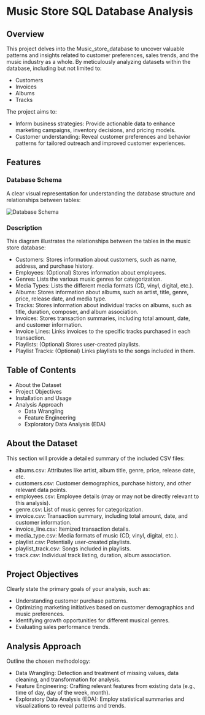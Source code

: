 # Music Store SQL Database Analysis

## Overview

This project delves into the Music_store_database to uncover valuable patterns and insights related to customer preferences, sales trends, and the music industry as a whole. By meticulously analyzing datasets within the database, including but not limited to:

- Customers
- Invoices
- Albums
- Tracks

The project aims to:

- Inform business strategies: Provide actionable data to enhance marketing campaigns, inventory decisions, and pricing models.
- Customer understanding: Reveal customer preferences and behavior patterns for tailored outreach and improved customer experiences.

## Features

### Database Schema

A clear visual representation for understanding the database structure and relationships between tables:

![Database Schema](https://github.com/CodeWithGauravRajput/SQL-Project/blob/main/music%20store%20data/schema_diagram.png?raw=true)

### Description

This diagram illustrates the relationships between the tables in the music store database:

- Customers: Stores information about customers, such as name, address, and purchase history.
- Employees: (Optional) Stores information about employees.
- Genres: Lists the various music genres for categorization.
- Media Types: Lists the different media formats (CD, vinyl, digital, etc.).
- Albums: Stores information about albums, such as artist, title, genre, price, release date, and media type.
- Tracks: Stores information about individual tracks on albums, such as title, duration, composer, and album association.
- Invoices: Stores transaction summaries, including total amount, date, and customer information.
- Invoice Lines: Links invoices to the specific tracks purchased in each transaction.
- Playlists: (Optional) Stores user-created playlists.
- Playlist Tracks: (Optional) Links playlists to the songs included in them.

## Table of Contents

- About the Dataset
- Project Objectives
- Installation and Usage
- Analysis Approach
  - Data Wrangling
  - Feature Engineering
  - Exploratory Data Analysis (EDA)


## About the Dataset

This section will provide a detailed summary of the included CSV files:

- albums.csv: Attributes like artist, album title, genre, price, release date, etc.
- customers.csv: Customer demographics, purchase history, and other relevant data points.
- employees.csv: Employee details (may or may not be directly relevant to this analysis).
- genre.csv: List of music genres for categorization.
- invoice.csv: Transaction summary, including total amount, date, and customer information.
- invoice_line.csv: Itemized transaction details.
- media_type.csv: Media formats of music (CD, vinyl, digital, etc.).
- playlist.csv: Potentially user-created playlists.
- playlist_track.csv: Songs included in playlists.
- track.csv: Individual track listing, duration, album association.

## Project Objectives

Clearly state the primary goals of your analysis, such as:

- Understanding customer purchase patterns.
- Optimizing marketing initiatives based on customer demographics and music preferences.
- Identifying growth opportunities for different musical genres.
- Evaluating sales performance trends.

## Analysis Approach

Outline the chosen methodology:

- Data Wrangling: Detection and treatment of missing values, data cleaning, and transformation for analysis.
- Feature Engineering: Crafting relevant features from existing data (e.g., time of day, day of the week, month).
- Exploratory Data Analysis (EDA): Employ statistical summaries and visualizations to reveal patterns and trends.
